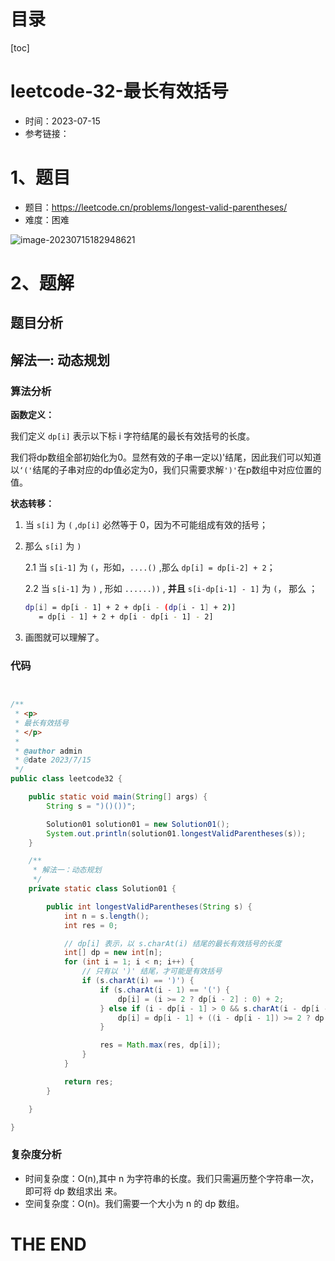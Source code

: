# 目录

[toc]

# leetcode-32-最长有效括号

- 时间：2023-07-15
- 参考链接：



# 1、题目

- 题目：https://leetcode.cn/problems/longest-valid-parentheses/
- 难度：困难

![image-20230715182948621](https://2021-joker.oss-cn-shanghai.aliyuncs.com/java_img/image-20230715182948621.png)



# 2、题解

## 题目分析



## 解法一: 动态规划

### 算法分析

**函数定义：**

我们定义 `dp[i]` 表示以下标 i 字符结尾的最长有效括号的长度。

我们将dp数组全部初始化为0。显然有效的子串一定以)'结尾，因此我们可以知道以`‘('`结尾的子串对应的dp值必定为0，我们只需要求解`')'`在p数组中对应位置的值。



**状态转移：**

1. 当 `s[i]` 为 `(` ,`dp[i]` 必然等于 0，因为不可能组成有效的括号；

2. 那么 `s[i]` 为 `)`

   2.1 当 `s[i-1]` 为 `(`，形如，`....()` ,那么 `dp[i] = dp[i-2] + 2`；

   2.2 当 `s[i-1]` 为 `)` , 形如 `......))` , **并且** `s[i-dp[i-1] - 1]` 为 `(`， 那么 ；

   ```sh
   dp[i] = dp[i - 1] + 2 + dp[i - (dp[i - 1] + 2)]
   	  = dp[i - 1] + 2 + dp[i - dp[i - 1] - 2]
   ```

3. 画图就可以理解了。





### 代码

```java


/**
 * <p>
 * 最长有效括号
 * </p>
 *
 * @author admin
 * @date 2023/7/15
 */
public class leetcode32 {

    public static void main(String[] args) {
        String s = ")()())";

        Solution01 solution01 = new Solution01();
        System.out.println(solution01.longestValidParentheses(s));
    }

    /**
     * 解法一：动态规划
     */
    private static class Solution01 {

        public int longestValidParentheses(String s) {
            int n = s.length();
            int res = 0;

            // dp[i] 表示，以 s.charAt(i) 结尾的最长有效括号的长度
            int[] dp = new int[n];
            for (int i = 1; i < n; i++) {
                // 只有以 ')' 结尾，才可能是有效括号
                if (s.charAt(i) == ')') {
                    if (s.charAt(i - 1) == '(') {
                        dp[i] = (i >= 2 ? dp[i - 2] : 0) + 2;
                    } else if (i - dp[i - 1] > 0 && s.charAt(i - dp[i - 1] - 1) == '(') {
                        dp[i] = dp[i - 1] + ((i - dp[i - 1]) >= 2 ? dp[i - dp[i - 1] - 2] : 0) + 2;
                    }

                    res = Math.max(res, dp[i]);
                }
            }

            return res;
        }

    }

}

```





### 复杂度分析

- 时间复杂度：O(n),其中 n 为字符串的长度。我们只需遍历整个字符串一次，即可将 dp 数组求出
  来。
- 空间复杂度：O(n)。我们需要一个大小为 n 的 dp 数组。









# THE END